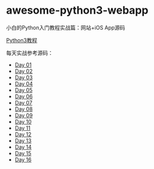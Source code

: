 # awesome-python3-webapp

小白的Python入门教程实战篇：网站+iOS App源码

[Python3教程](http://www.liaoxuefeng.com/wiki/0014316089557264a6b348958f449949df42a6d3a2e542c000)

每天实战参考源码：

* [Day 01](https://github.com/michaelliao/awesome-python3-webapp/tree/day-01)
* [Day 02](https://github.com/michaelliao/awesome-python3-webapp/tree/day-02)
* [Day 03](https://github.com/michaelliao/awesome-python3-webapp/tree/day-03)
* [Day 04](https://github.com/michaelliao/awesome-python3-webapp/tree/day-04)
* [Day 05](https://github.com/michaelliao/awesome-python3-webapp/tree/day-05)
* [Day 06](https://github.com/michaelliao/awesome-python3-webapp/tree/day-06)
* [Day 07](https://github.com/michaelliao/awesome-python3-webapp/tree/day-07)
* [Day 08](https://github.com/michaelliao/awesome-python3-webapp/tree/day-08)
* [Day 09](https://github.com/michaelliao/awesome-python3-webapp/tree/day-09)
* [Day 10](https://github.com/michaelliao/awesome-python3-webapp/tree/day-10)
* [Day 11](https://github.com/michaelliao/awesome-python3-webapp/tree/day-11)
* [Day 12](https://github.com/michaelliao/awesome-python3-webapp/tree/day-12)
* [Day 13](https://github.com/michaelliao/awesome-python3-webapp/tree/day-13)
* [Day 14](https://github.com/michaelliao/awesome-python3-webapp/tree/day-14)
* [Day 15](https://github.com/michaelliao/awesome-python3-webapp/tree/day-15)
* [Day 16](https://github.com/michaelliao/awesome-python3-webapp/tree/day-16)
